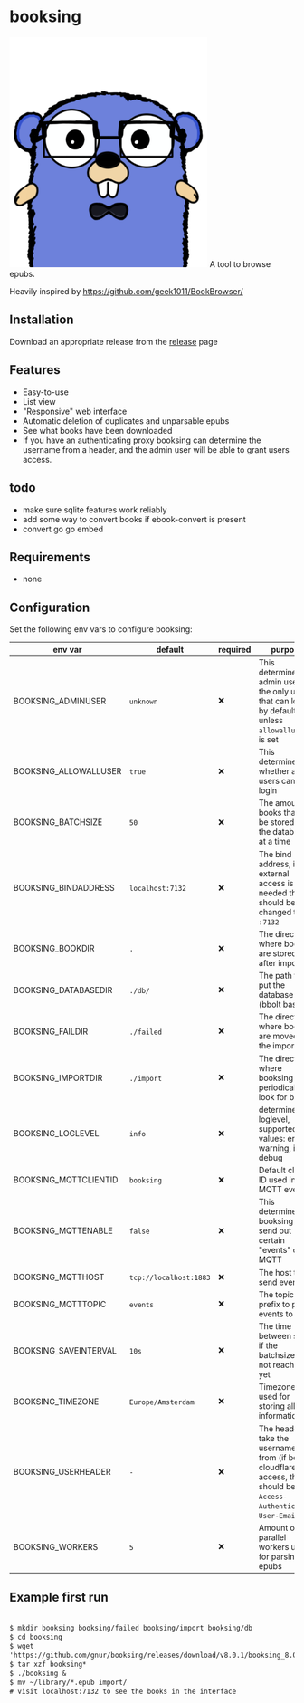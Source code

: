 # booksing
<img src="./gopher.png" width="350" alt="nerdy gopher">
A tool to browse epubs.

Heavily inspired by https://github.com/geek1011/BookBrowser/

## Installation
Download an appropriate release from the [release](https://github.com/gnur/booksing/releases) page


## Features
- Easy-to-use
- List view
- "Responsive" web interface
- Automatic deletion of duplicates and unparsable epubs
- See what books have been downloaded
- If you have an authenticating proxy booksing can determine the username from a header, and the admin user will be able to grant users access.

## todo
- make sure sqlite features work reliably
- add some way to convert books if ebook-convert is present
- convert go go embed

## Requirements
- none

## Configuration

Set the following env vars to configure booksing:

| env var               | default                | required           | purpose                                                                                                                  |
|-----------------------|------------------------|--------------------|--------------------------------------------------------------------------------------------------------------------------|
| BOOKSING_ADMINUSER    | `unknown`              | :x:                | This determines the admin user, the only user that can login by default unless `allowallusers` is set                    |
| BOOKSING_ALLOWALLUSER | `true`                 | :x:                | This determines whether all users can login                                                                              |
| BOOKSING_BATCHSIZE    | `50`                   | :x:                | The amount of books that will be stored in the databases at a time                                                       |
| BOOKSING_BINDADDRESS  | `localhost:7132`       | :x:                | The bind address, if external access is needed this should be changed to `:7132`                                         |
| BOOKSING_BOOKDIR      | `.`                    | :x:                | The directery where books are stored after importing                                                                     |
| BOOKSING_DATABASEDIR  | `./db/`                | :x:                | The path to put the database files (bbolt based)                                                                         |
| BOOKSING_FAILDIR      | `./failed`             | :x:                | The directory where books are moved if the import fails                                                                  |
| BOOKSING_IMPORTDIR    | `./import`             | :x:                | The directory where booksing will periodically look for books                                                            |
| BOOKSING_LOGLEVEL     | `info`                 | :x:                | determines the loglevel, supported values: error, warning, info, debug                                                   |
| BOOKSING_MQTTCLIENTID | `booksing`             | :x:                | Default client ID used in MQTT events                                                                                    |
| BOOKSING_MQTTENABLE   | `false`                | :x:                | This determines if booksing will send out certain "events" on MQTT                                                       |
| BOOKSING_MQTTHOST     | `tcp://localhost:1883` | :x:                | The host to send events to                                                                                               |
| BOOKSING_MQTTTOPIC    | `events`               | :x:                | The topic prefix to push events to                                                                                       |
| BOOKSING_SAVEINTERVAL | `10s`                  | :x:                | The time between saves if the batchsize is not reached yet                                                               |
| BOOKSING_TIMEZONE     | `Europe/Amsterdam`     | :x:                | Timezone used for storing all time information                                                                           |
| BOOKSING_USERHEADER   | `-`                    | :x:                | The header to take the username from (if behind cloudflare access, this should be: `Cf-Access-Authenticated-User-Email`) |
| BOOKSING_WORKERS      | `5`                    | :x:                | Amount of parallel workers used for parsing epubs                                                                        |



## Example first run

```

$ mkdir booksing booksing/failed booksing/import booksing/db 
$ cd booksing
$ wget 'https://github.com/gnur/booksing/releases/download/v8.0.1/booksing_8.0.1_linux_x86_64.tar.gz'
$ tar xzf booksing*
$ ./booksing &
$ mv ~/library/*.epub import/
# visit localhost:7132 to see the books in the interface
